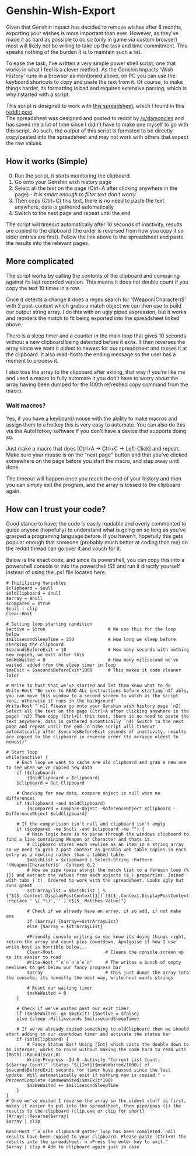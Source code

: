 # Genshin-Wish-Export
Given that Genshin Impact has decided to remove wishes after 6 months, exporting your wishes is more important than ever. 
However, as they've made it as hard as possible to do so (only in game via custom browser) most will likely not be willing to take up the task and time commitment.
This speaks nothing of the burden it is to maintain such a list.

To ease the task, I've written a very simple power shell script; one that works in what I feel is a clever method.
As the Genshin Impacts 'Wish History' runs in a browser as mentioned above, on PC you can use the keyboard shortcuts to copy and paste the text from it.
Of course, to make things harder, its formatting is bad and requires extensive parsing, which is why I started with a script.

This script is designed to work with [this spreadsheet](https://docs.google.com/spreadsheets/d/1B9AXURjB4Y0HvOCBhIt8TzaqP1phoI17JlM_RvNtd9g/), which I found in this [reddit post](https://www.reddit.com/r/Genshin_Impact/comments/l2vi4w/my_friend_and_i_made_a_spreadsheet_to_see_all_of/).  
The spreadsheet was designed and posted to reddit by [/u/damoncles](https://www.reddit.com/user/damoncles) and has saved me a lot of time since I didn't have to make one myself to go with this script. As such, the output of this script is formated to be directly copy/pasted into the spreadsheet and may not work with others that expect the raw values.

## How it works (Simple)
0) Run the script, it starts monitoring the clipboard.
1) Go onto your Genshin wish history page
2) Select all the text on the page (Ctrl+A after clicking anywhere in the page) - *It is smart enough to filter text don't worry*
3) Then copy (Ctrl+C) this text, there is no need to paste the text anywhere, data is gathered automatically
4) Switch to the next page and repeat until the end

The script will timeout automatically after 10 seconds of inactivity, results are copied to the clipboard (the order is reversed from how you copy it so older entries are first). Follow the link above to the spreadsheet and paste the results into the relevant pages.

## More complicated
The script works by calling the contents of the clipboard and comparing against its last recorded version. This means it does not double count if you copy the text 10 times in a row.

Once it detects a change it does a regex search for '(Weapon|Character)$' with 2 post-context which grabs a match object we can then use to build our output string array. I do this with an ugly piped expression, but it works and reorders the match to fit being exported into the spreadsheet linked above.

There is a sleep timer and a counter in the main loop that gives 10 seconds without a new clipboard being detected before it exits. It then reverses the array since we want it oldest to newest for our spreadsheet and tosses it at the clipboard. It also read-hosts the ending message so the user has a moment to process it.

I also toss the array to the clipboard after exiting, that way if you’re like me and used a macro to fully automate it you don’t have to worry about the array having been dumped for the 100th refreshed copy command from the macro. 

### Wait macros?  
Yes, if you have a keyboard/mouse with the ability to make macros and assign them to a hotkey this is very easy to automate. You can also do this via the AutoHotkey software if you don't have a device that supports doing so. 

Just make a macro that does [Ctrl+A -> Ctrl+C -> Left-Click] and repeat. Make sure your mouse is on the "next page" button and that you've clicked somewhere on the page before you start the macro, and step away until done.  

The timeout will happen once you reach the end of your history and then you can simply exit the program, and the array is tossed to the clipboard again.

## How can I trust your code?
Good stance to have; the code is easily readable and overly commented to guide anyone (hopefully) to understand what is going on so long as you’ve grasped a programing language before. If you haven’t, hopefully this gets popular enough that someone (probably much better at coding than me) on the reddit thread can go over it and vouch for it.

Below is the exact code, and since its powershell, you can copy this into a powershell console or into the powershell ISE and run it directly yourself instead of using the .ps1 file located here.

```
# Initilizing Variables
$clipboard = $null
$oldClipboard = $null
$array = $null
$compared = $true
$null | clip
Clear-Host

# Setting loop starting condition
$active = $true                        # We use this for the loop below  
$milisecondSleepTime = 250             # How long we sleep before checking the clipboard
$secondsBeforeExit = 10                # How many seconds with nothing new copied, we exit after this
$msWeWaited = 0                        # How many milisecond we've waited, added from the sleep timer in loop
$msExit = $secondsBeforeExit*1000      # This makes it code cleaner later

# Write to host that we've started and let them know what to do
Write-Host "Be sure to READ ALL instructions before starting`nIf able, you can move this window to a second screen to watch as the script runs, otherwise it runs in the background"
Write-Host "`n1) Please go onto your Genshin wish history page `n2) Select all the text on the page (Ctrl+A after clicking anywhere in the page) `n3) Then copy (Ctrl+C) this text, there is no need to paste the text anywhere, data is gathered automtically `n4) Switch to the next page and repeat until the end `n`nThe script will timeout automatically after $secondsBeforeExit seconds of inactivity, results are copied to the clipboard in reverse order (to arrange oldest to newest)"

# Start loop
while($active) {
    # Each loop we want to cache are old clipboard and grab a new one to see when we've copied new data
    if ($clipboard) 
        {$oldClipboard = $clipboard}
    $clipboard = Get-Clipboard

    # Checking for new data, compare object is null when no differences
    if ($clipboard -and $oldClipboard) 
        {$compared = Compare-Object -ReferenceObject $clipboard -DifferenceObject $oldClipboard}

    # If the comparision isn't null and clipboard isn't empty
    if ($compared -ne $null -and $clipboard -ne "") {
        # Main logic here is to parse through the windows clipboard to find a line containing Weapon or Character and thats it. 
        # Clipboard stores each newline as an item in a string array so we need to grab 2 post context as genshin web table copies in each entry as a newline rather than a tabbed table
        $matchList = $clipboard | Select-String -Pattern '(Weapon|Character)$' -Context 0,2
        # Now we pipe (pass along) the match list to a foreach loop (%{}) and extract the values from each objects ($_) properties. Joined with tabs (`t). Ordered to work with the spreadsheet. Looks ugly but runs great
        $strArrayList = $matchList | %{"$($_.Context.DisplayPostContext[1])`t$($_.Context.DisplayPostContext[0] -replace ' \(.*\)','' )`t$($_.Matches.Value)"}

        # Check if we already have an array, if so add, if not make one
        if ($array) {$array+=$strArrayList} 
        else {$array = $strArrayList}

        #Friendly console writing so you know its doing things right, return the array and count plus countdown. Apolgoise if how I use write-host is horrible below...
        Clear-Host                    # Cleans the console screen up so its easier to read
        Write-Host "`n`n`n`n`n`n"     # The writes a bunch of empty newlines to get below our fancy progress bar
        $array                        # This just dumps the array into the console, its honestly the best way, write-host wants strings

        # Reset our waiting timer
        $msWeWaited = 0
    }

    # Check if we've waited past our exit timer
    if ($msWeWaited -ge $msExit) {$active = $false} 
    else {sleep -Milliseconds $milisecondSleepTime}

    # If we've already copied something to oldClipboard then we should start adding to our countdown timer and activate the status bar
    if ($oldClipboard) {
        # Fancy Status Bar! Using [Int] which casts the double down to an interger, works to round without making the code hard to read with [Math]::Round($var,0)
        Write-Progress -Id 0 -Activity "Current List Count: $($array.Count)" -Status "$([Int]($msWeWaited/1000)) of $secondsBeforeExit seconds for timer have passed since the last update. Will automatiacally exit if nothing new is copied." -PercentComplete ($msWeWaited/$msExit*100)
        $msWeWaited += $milisecondSleepTime
    }    
}
# Once we've exited I reverse the array so the oldest stuff is first, makes it easier to put into the spreadsheet, then pipe/pass (|) the results to the clipboard (clip.exe or clip for short)
[Array]::Reverse($array)
$array | clip

Read-Host "`n`nThe clipboard gather loop has been completed.`nAll results have been copied to your clipboard. Please paste (Ctrl+V) the results into the spreadsheet.`n`nPress the enter key to exit."
$array | clip # Add to clipboard again just in case
```

